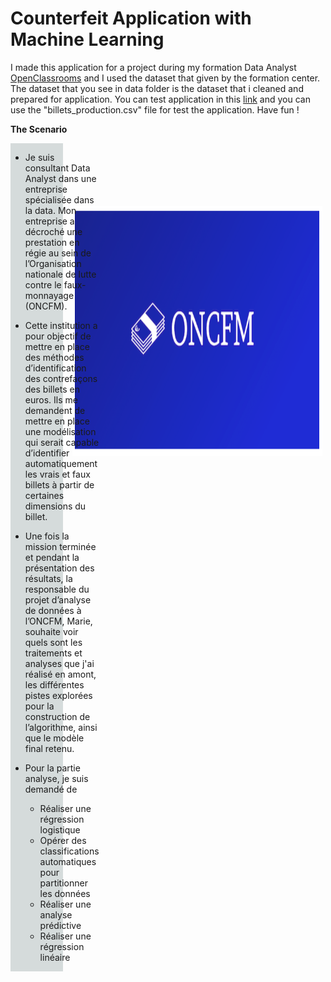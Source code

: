 # Counterfeit Application with Machine Learning

I made this application for a project during my formation Data Analyst [OpenClassrooms](https://openclassrooms.com/fr/paths/324-data-analyst#path-tabs)  and I used the dataset that given by the formation center.
The dataset that you see in data folder is the dataset that i cleaned and prepared for application.
You can test application in this [link](https://githubzey-counterfeit-application-with-machine-lear-main-mejdlr.streamlit.app/) and you can use the "billets_production.csv" file for test the application.
Have fun !


**The Scenario**
<div>
    <img style="float: right;margin:100px 5px 5px 15px" width="400px" class="marginauto" src="data/logo.png" width=400 height=400  alt="centered image" />
</div>
<div style="display: flex; background-color:rgb(213, 219, 219);" >
<div>    

    
* Je suis consultant Data Analyst dans une entreprise spécialisée dans la data. Mon entreprise a décroché une prestation en régie au sein de l’Organisation nationale de lutte contre le faux-monnayage (ONCFM).


* Cette institution a pour objectif de mettre en place des méthodes d’identification des contrefaçons des billets en euros. Ils me demandent de mettre en place une modélisation qui serait capable d’identifier automatiquement les vrais et faux billets à partir de certaines dimensions du billet.
* Une fois la mission terminée et pendant la présentation des résultats, la responsable du projet d’analyse de données à l’ONCFM, Marie, souhaite voir quels sont les traitements et analyses que j'ai réalisé en amont, les différentes pistes explorées pour la construction de l’algorithme, ainsi que le modèle final retenu.
* Pour la partie analyse, je suis demandé de
    
    * Réaliser une régression logistique
    * Opérer des classifications automatiques pour partitionner les données
    * Réaliser une analyse prédictive
    * Réaliser une régression linéaire
</div>

</div>
